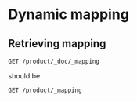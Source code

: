 # Dynamic mapping

## Retrieving mapping

```
GET /product/_doc/_mapping
```
should be
```
GET /product/_mapping
```
